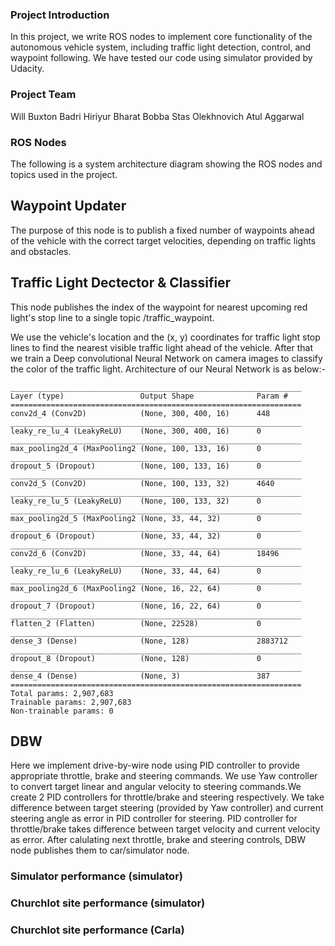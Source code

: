 ### Project Introduction
In this project, we write ROS nodes to implement core functionality of the autonomous vehicle system, including traffic light detection, control, and waypoint following. We have tested our code using simulator provided by Udacity.


### Project Team
Will Buxton
Badri Hiriyur
Bharat Bobba
Stas Olekhnovich
Atul Aggarwal

### ROS Nodes

The following is a system architecture diagram showing the ROS nodes and topics used in the project.

## Waypoint Updater
The purpose of this node is to publish a fixed number of waypoints ahead of the vehicle with the correct target velocities, depending on traffic lights and obstacles.


## Traffic Light Dectector & Classifier
This node publishes the index of the waypoint for nearest upcoming red light's stop line to a single topic /traffic_waypoint.

We use the vehicle's location and the (x, y) coordinates for traffic light stop lines to find the nearest visible traffic light ahead of the vehicle. After that we train a Deep convolutional Neural Network on camera images to classify the color of the traffic light. Architecture of our Neural Network is as below:-

```
_________________________________________________________________
Layer (type)                 Output Shape              Param #
=================================================================
conv2d_4 (Conv2D)            (None, 300, 400, 16)      448
_________________________________________________________________
leaky_re_lu_4 (LeakyReLU)    (None, 300, 400, 16)      0
_________________________________________________________________
max_pooling2d_4 (MaxPooling2 (None, 100, 133, 16)      0
_________________________________________________________________
dropout_5 (Dropout)          (None, 100, 133, 16)      0
_________________________________________________________________
conv2d_5 (Conv2D)            (None, 100, 133, 32)      4640
_________________________________________________________________
leaky_re_lu_5 (LeakyReLU)    (None, 100, 133, 32)      0
_________________________________________________________________
max_pooling2d_5 (MaxPooling2 (None, 33, 44, 32)        0
_________________________________________________________________
dropout_6 (Dropout)          (None, 33, 44, 32)        0
_________________________________________________________________
conv2d_6 (Conv2D)            (None, 33, 44, 64)        18496
_________________________________________________________________
leaky_re_lu_6 (LeakyReLU)    (None, 33, 44, 64)        0
_________________________________________________________________
max_pooling2d_6 (MaxPooling2 (None, 16, 22, 64)        0
_________________________________________________________________
dropout_7 (Dropout)          (None, 16, 22, 64)        0
_________________________________________________________________
flatten_2 (Flatten)          (None, 22528)             0
_________________________________________________________________
dense_3 (Dense)              (None, 128)               2883712
_________________________________________________________________
dropout_8 (Dropout)          (None, 128)               0
_________________________________________________________________
dense_4 (Dense)              (None, 3)                 387
=================================================================
Total params: 2,907,683
Trainable params: 2,907,683
Non-trainable params: 0

```

## DBW
Here we implement drive-by-wire node using PID controller to provide appropriate throttle, brake and steering commands.  We use Yaw controller to convert target linear and angular velocity to steering commands.We create 2 PID controllers for throttle/brake and steering respectively. We take difference between target steering (provided by Yaw controller) and current steering angle as error in PID controller for steering. PID controller for throttle/brake takes difference between target velocity and current velocity as error. After calulating next throttle, brake and steering controls, DBW node publishes them to car/simulator node.


### Simulator performance (simulator)
### Churchlot site performance (simulator)
### Churchlot site performance (Carla)
